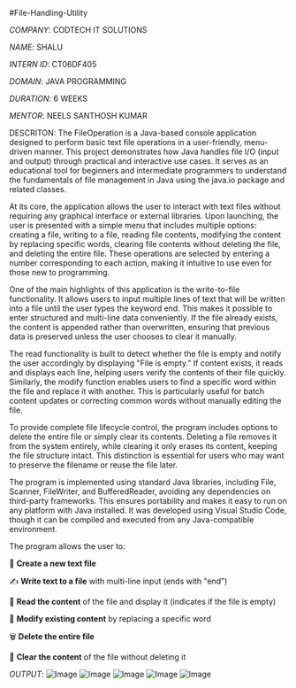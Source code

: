 #File-Handling-Utility

*COMPANY*: CODTECH IT SOLUTIONS

*NAME*: SHALU

*INTERN ID*: CT06DF405

*DOMAIN*: JAVA PROGRAMMING

*DURATION*: 6 WEEKS

*MENTOR*: NEELS SANTHOSH KUMAR

DESCRITON: The FileOperation is a Java-based console application designed to perform basic text file operations in a user-friendly, menu-driven manner. This project demonstrates how Java handles file I/O (input and output) through practical and interactive use cases. It serves as an educational tool for beginners and intermediate programmers to understand the fundamentals of file management in Java using the java.io package and related classes.

At its core, the application allows the user to interact with text files without requiring any graphical interface or external libraries. Upon launching, the user is presented with a simple menu that includes multiple options: creating a file, writing to a file, reading file contents, modifying the content by replacing specific words, clearing file contents without deleting the file, and deleting the entire file. These operations are selected by entering a number corresponding to each action, making it intuitive to use even for those new to programming.

One of the main highlights of this application is the write-to-file functionality. It allows users to input multiple lines of text that will be written into a file until the user types the keyword end. This makes it possible to enter structured and multi-line data conveniently. If the file already exists, the content is appended rather than overwritten, ensuring that previous data is preserved unless the user chooses to clear it manually.

The read functionality is built to detect whether the file is empty and notify the user accordingly by displaying "File is empty." If content exists, it reads and displays each line, helping users verify the contents of their file quickly. Similarly, the modify function enables users to find a specific word within the file and replace it with another. This is particularly useful for batch content updates or correcting common words without manually editing the file.

To provide complete file lifecycle control, the program includes options to delete the entire file or simply clear its contents. Deleting a file removes it from the system entirely, while clearing it only erases its content, keeping the file structure intact. This distinction is essential for users who may want to preserve the filename or reuse the file later.

The program is implemented using standard Java libraries, including File, Scanner, FileWriter, and BufferedReader, avoiding any dependencies on third-party frameworks. This ensures portability and makes it easy to run on any platform with Java installed. It was developed using Visual Studio Code, though it can be compiled and executed from any Java-compatible environment.

The program allows the user to:

📁 **Create a new text file**

✍️ **Write text to a file** with multi-line input (ends with "end")

📖 **Read the content** of the file and display it (indicates if the file is empty)

🔁 **Modify existing content** by replacing a specific word

🗑️ **Delete the entire file**

🧹 **Clear the content** of the file without deleting it

*OUTPUT*:
![Image](https://github.com/user-attachments/assets/3378e1aa-17ca-4a4c-992f-d5945b3045c9)
![Image](https://github.com/user-attachments/assets/8874bbec-ebaa-4457-a8a5-a30d044e8d91)
![Image](https://github.com/user-attachments/assets/515daa3c-0d52-4221-a917-d5e2c9765289)
![Image](https://github.com/user-attachments/assets/8f002b54-26fc-4704-a4a6-4dd2122a2a22)
![Image](https://github.com/user-attachments/assets/76fe0c02-754e-4a33-abb4-93784c7440cb)
